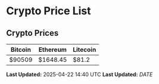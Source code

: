 # Crypto Price List

## Crypto Prices
| Bitcoin | Ethereum | Litecoin |
| ------- | -------- | -------- |
| $90509 | $1648.45 | $81.2 |
**Last Updated:** 2025-04-22 14:40 UTC
**Last Updated:** $DATE$
